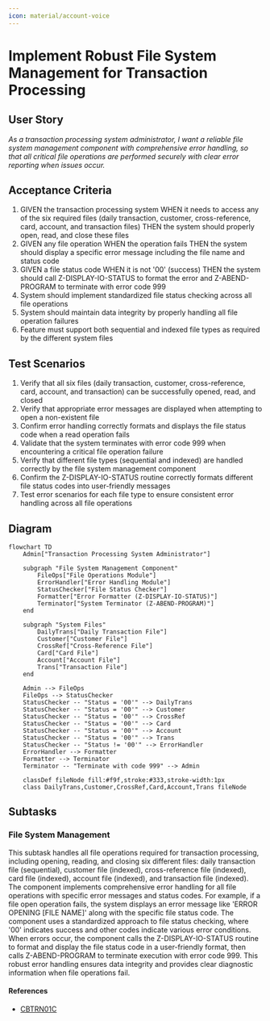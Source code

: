```yaml
---
icon: material/account-voice
---
```

# Implement Robust File System Management for Transaction Processing

## User Story
_As a transaction processing system administrator, I want a reliable file system management component with comprehensive error handling, so that all critical file operations are performed securely with clear error reporting when issues occur._

## Acceptance Criteria
1. GIVEN the transaction processing system WHEN it needs to access any of the six required files (daily transaction, customer, cross-reference, card, account, and transaction files) THEN the system should properly open, read, and close these files
2. GIVEN any file operation WHEN the operation fails THEN the system should display a specific error message including the file name and status code
3. GIVEN a file status code WHEN it is not '00' (success) THEN the system should call Z-DISPLAY-IO-STATUS to format the error and Z-ABEND-PROGRAM to terminate with error code 999
4. System should implement standardized file status checking across all file operations
5. System should maintain data integrity by properly handling all file operation failures
6. Feature must support both sequential and indexed file types as required by the different system files

## Test Scenarios
1. Verify that all six files (daily transaction, customer, cross-reference, card, account, and transaction) can be successfully opened, read, and closed
2. Verify that appropriate error messages are displayed when attempting to open a non-existent file
3. Confirm error handling correctly formats and displays the file status code when a read operation fails
4. Validate that the system terminates with error code 999 when encountering a critical file operation failure
5. Verify that different file types (sequential and indexed) are handled correctly by the file system management component
6. Confirm the Z-DISPLAY-IO-STATUS routine correctly formats different file status codes into user-friendly messages
7. Test error scenarios for each file type to ensure consistent error handling across all file operations

## Diagram
```mermaid
flowchart TD
    Admin["Transaction Processing System Administrator"]
    
    subgraph "File System Management Component"
        FileOps["File Operations Module"]
        ErrorHandler["Error Handling Module"]
        StatusChecker["File Status Checker"]
        Formatter["Error Formatter (Z-DISPLAY-IO-STATUS)"]
        Terminator["System Terminator (Z-ABEND-PROGRAM)"]
    end
    
    subgraph "System Files"
        DailyTrans["Daily Transaction File"]
        Customer["Customer File"]
        CrossRef["Cross-Reference File"]
        Card["Card File"]
        Account["Account File"]
        Trans["Transaction File"]
    end
    
    Admin --> FileOps
    FileOps --> StatusChecker
    StatusChecker -- "Status = '00'" --> DailyTrans
    StatusChecker -- "Status = '00'" --> Customer
    StatusChecker -- "Status = '00'" --> CrossRef
    StatusChecker -- "Status = '00'" --> Card
    StatusChecker -- "Status = '00'" --> Account
    StatusChecker -- "Status = '00'" --> Trans
    StatusChecker -- "Status != '00'" --> ErrorHandler
    ErrorHandler --> Formatter
    Formatter --> Terminator
    Terminator -- "Terminate with code 999" --> Admin
    
    classDef fileNode fill:#f9f,stroke:#333,stroke-width:1px
    class DailyTrans,Customer,CrossRef,Card,Account,Trans fileNode
```

## Subtasks
### File System Management
This subtask handles all file operations required for transaction processing, including opening, reading, and closing six different files: daily transaction file (sequential), customer file (indexed), cross-reference file (indexed), card file (indexed), account file (indexed), and transaction file (indexed). The component implements comprehensive error handling for all file operations with specific error messages and status codes. For example, if a file open operation fails, the system displays an error message like 'ERROR OPENING [FILE NAME]' along with the specific file status code. The component uses a standardized approach to file status checking, where '00' indicates success and other codes indicate various error conditions. When errors occur, the component calls the Z-DISPLAY-IO-STATUS routine to format and display the file status code in a user-friendly format, then calls Z-ABEND-PROGRAM to terminate execution with error code 999. This robust error handling ensures data integrity and provides clear diagnostic information when file operations fail.
#### References
- [CBTRN01C](/CBTRN01C.md)